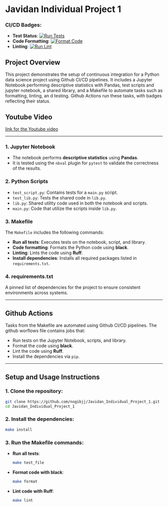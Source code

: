 
# Javidan Individual Project 1

### CI/CD Badges:
- **Test Status**: [![Run Tests](https://github.com/nogibjj/Javidan_Individual_Project_1/actions/workflows/run-tests.yml/badge.svg)](https://github.com/nogibjj/Javidan_Individual_Project_1/actions/workflows/run-tests.yml)
- **Code Formatting**: [![Format Code](https://github.com/nogibjj/Javidan_Individual_Project_1/actions/workflows/format-code.yml/badge.svg)](https://github.com/nogibjj/Javidan_Individual_Project_1/actions/workflows/format-code.yml)
- **Linting**: [![Run Lint](https://github.com/nogibjj/Javidan_Individual_Project_1/actions/workflows/run-lint.yml/badge.svg)](https://github.com/nogibjj/Javidan_Individual_Project_1/actions/workflows/run-lint.yml)


## Project Overview
This project demonstrates the setup of continuous integration for a Python data science project using Github CI/CD pipelines. It includes a Jupyter Notebook performing descriptive statistics with Pandas, test scripts and jupyter notebook, a shared library, and a Makefile to automate tasks such as formatting, linting, an  d testing. Github Actions run these tasks, with badges reflecting their status.


## Youtube Video
[link for the Youtube video ](https://youtu.be/YWgUDeC2oCw)

---


### 1. **Jupyter Notebook**
- The notebook performs **descriptive statistics** using **Pandas**.
- It is tested using the `nbval` plugin for `pytest` to validate the correctness of the results.

### 2. **Python Scripts**
- `test_script.py`: Contains tests for a `main.py` script.
- `test_lib.py`: Tests the shared code in `lib.py`.
- `lib.py`: Shared utility code used in both the notebook and scripts.
- `main.py`: Code that utilize the scripts inside `lib.py`.


### 3. **Makefile**
The `Makefile` includes the following commands:

- **Run all tests**: Executes tests on the notebook, script, and library.
- **Code formatting**: Formats the Python code using **black**.
- **Linting**: Lints the code using **Ruff**.
- **Install dependencies**: Installs all required packages listed in `requirements.txt`.

### 4. **requirements.txt**
A pinned list of dependencies for the project to ensure consistent environments across systems.

---

## Github Actions 
Tasks from the Makefile are automated using Github CI/CD pipelines. The github worflows file contains jobs that:
- Run tests on the Jupyter Notebook, scripts, and library.
- Format the code using **black**.
- Lint the code using **Ruff**.
- Install the dependencies via `pip`.

---

## Setup and Usage Instructions

### 1. Clone the repository:
```bash
git clone https://github.com/nogibjj/Javidan_Individual_Project_1.git
cd Javidan_Individual_Project_1
```

### 2. Install the dependencies:
```bash
make install
```

### 3. Run the Makefile commands:
- **Run all tests**:
  ```bash
  make test_file
  ```
- **Format code with black**:
  ```bash
  make format
  ```
- **Lint code with Ruff**:
  ```bash
  make lint
  ```

